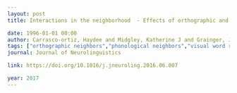 ```yaml
---
layout: post
title: Interactions in the neighborhood  - Effects of orthographic and phonological neighbors on N400 amplitude

date: 1996-01-01 00:00
author: Carrasco-ortiz, Haydee and Midgley, Katherine J and Grainger, Jonathan and Holcomb, Phillip J
tags: ["orthographic neighbors","phonological neighbors","visual word recognition"]
journal: Journal of Neurolinguistics

link: https://doi.org/10.1016/j.jneuroling.2016.06.007

year: 2017
---
```



